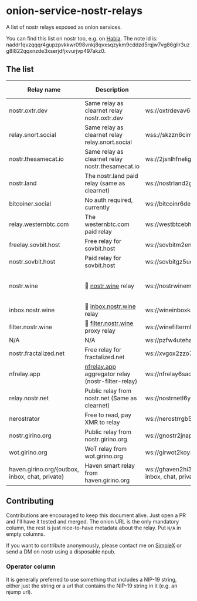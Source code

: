# onion-service-nostr-relays
A list of nostr relays exposed as onion services.

You can find this list on nostr too, e.g. on [Habla](https://habla.news/u/0xtr@oxtr.dev/1714295238905).
The note id is: naddr1qvzqqqr4gupzpvkkwr098vnkj8qvxsqzykm9cddzd5rqjw7vg86gllr3uzg8l822qqxnzde3xserjdfjxvurjvp497akz0.


## The list

| Relay name | Description | Onion url | Operator | Payment URL | Payment options |
| --- | --- | --- | --- | --- | --- |
| nostr.oxtr.dev | Same relay as clearnet relay nostr.oxtr.dev | ws://oxtrdevav64z64yb7x6rjg4ntzqjhedm5b5zjqulugknhzr46ny2qbad.onion | [njump](https://njump.me/nprofile1qqst94nsmefmya53crp5qq39kewrtgndqcynhnzp7j8lcu0qjple6jspz3mhxue69uhkummnw3ezummcw3ezuer9wcq3gamnwvaz7tmjv4kxz7fwv3sk6atn9e5k7jxrgyy) | N/A | N/A |
| relay.snort.social | Same relay as clearnet relay relay.snort.social | wss://skzzn6cimfdv5e2phjc4yr5v7ikbxtn5f7dkwn5c7v47tduzlbosqmqd.onion | [njump](https://njump.me/nprofile1qqsx8lnrrrw9skpulctgzruxm5y7rzlaw64tcf9qpqww9pt0xvzsfmgpzpmhxue69uhkummnw3ezuamfdejszxrhwden5te0wfjkccte9eekummjwsh8xmmrd9skct9tyup) | N/A | N/A |
| nostr.thesamecat.io | Same relay as clearnet relay nostr.thesamecat.io | ws://2jsnlhfnelig5acq6iacydmzdbdmg7xwunm4xl6qwbvzacw4lwrjmlyd.onion | [njump](https://njump.me/npub1wtuh24gpuxjyvnmjwlvxzg8k0elhasagfmmgz0x8vp4ltcy8ples54e7js) | N/A | N/A |
| nostr.land | The nostr.land paid relay (same as clearnet) | ws://nostrland2gdw7g3y77ctftovvil76vquipymo7tsctlxpiwknevzfid.onion | [njump](https://nostr.at/npub12262qa4uhw7u8gdwlgmntqtv7aye8vdcmvszkqwgs0zchel6mz7s6cgrkj) | [Payment URL](http://nostrland2gdw7g3y77ctftovvil76vquipymo7tsctlxpiwknevzfid.onion) | BTC LN |
| bitcoiner.social | No auth required, currently | ws://bitcoinr6de5lkvx4tpwdmzrdfdpla5sya2afwpcabjup2xpi5dulbad.onion | [njump](https://njump.me/npub1an3nz7lczcunpdw6ltjst94hgzcxpppnk7zk3zr2nfcj4yd96kdse6twjd) | N/A | N/A |
| relay.westernbtc.com | The westernbtc.com paid relay | ws://westbtcebhgi4ilxxziefho6bqu5lqwa5ncfjefnfebbhx2cwqx5knyd.onion | [njump](https://njump.me/npub1pc57ls4rad5kvsp733suhzl2d4u9y7h4upt952a2pucnalc59teq33dmza) | [Payment URL](hjar34h5zwgtvxr345q7rncso3dhdaryuxgri3lu7lbhmnzvin72z5ad.onion) | BTC LN |
| freelay.sovbit.host | Free relay for sovbit.host | ws://sovbitm2enxfr5ot6qscwy5ermdffbqscy66wirkbsigvcshumyzbbqd.onion | [njump](https://njump.me/npub1gnwpctdec0aa00hfy4lvadftu08ccs9677mr73h9ddv2zvw8fu9smmerrq) | N/A | N/A |
| nostr.sovbit.host | Paid relay for sovbit.host | ws://sovbitgz5uqyh7jwcsudq4sspxlj4kbnurvd3xarkkx2use3k6rlibqd.onion | [njump](https://njump.me/npub1gnwpctdec0aa00hfy4lvadftu08ccs9677mr73h9ddv2zvw8fu9smmerrq) | N/A | N/A |
| nostr.wine | 🍷 [nostr.wine](https://nostr.wine) relay | ws://nostrwinemdptvqukjttinajfeedhf46hfd5bz2aj2q5uwp7zros3nad.onion | [njump](https://njump.me/npub1fyvwkve2gxm3h2d8fvwuvsnkell4jtj4zpae8w4w8zhn2g89t96s0tsfuk) | [Payment URL](http://nostrwinemdptvqukjttinajfeedhf46hfd5bz2aj2q5uwp7zros3nad.onion) | BTC LN, BTC, Credit Card/CashApp (Stripe) |
| inbox.nostr.wine | 🍷 [inbox.nostr.wine](https://inbox.nostr.wine) relay | ws://wineinboxkayswlofkugkjwhoyi744qvlzdxlmdvwe7cei2xxy4gc6ad.onion | [njump](https://njump.me/npub1fyvwkve2gxm3h2d8fvwuvsnkell4jtj4zpae8w4w8zhn2g89t96s0tsfuk) | [Payment URL](http://wineinboxkayswlofkugkjwhoyi744qvlzdxlmdvwe7cei2xxy4gc6ad.onion) | BTC LN, BTC |
| filter.nostr.wine | 🍷 [filter.nostr.wine](https://filter.nostr.wine) proxy relay | ws://winefiltermhqixxzmnzxhrmaufpnfq3rmjcl6ei45iy4aidrngpsyid.onion | [njump](https://njump.me/npub1fyvwkve2gxm3h2d8fvwuvsnkell4jtj4zpae8w4w8zhn2g89t96s0tsfuk) | [Payment URL](http://nostrwinemdptvqukjttinajfeedhf46hfd5bz2aj2q5uwp7zros3nad.onion/add-time) | BTC LN, BTC |
| N/A | N/A | ws://pzfw4uteha62iwkzm3lycabk4pbtcr67cg5ymp5i3xwrpt3t24m6tzad.onion:81 | [njump](https://njump.oxtr.dev/nprofile1q9z8wue69uhky6t5vdhkjmnjxejx2dtvddm8sdr5wpmkgmt6wfjxversd3sn2umevyexzenhwp3kzcn2w4cry7rsdy6kgatvvfskgtn0de5k7m30q9z8wue69uhk77r5wfjx2anpwcmrg73kx3ukydmcxeex5ee5de685ut2dpjkgmf4vg6h56n3w4k82emtde585u35xeh8jvn3vfskgtn0de5k7m30qqs93v545xjl0w8865rhw7kte0mkjxst88rk3k3xj53q4zdxm2zu5ectdn2z6) | N/A | N/A |
| nostr.fractalized.net | Free relay for fractalized.net | ws://xvgox2zzo7cfxcjrd2llrkthvjs5t7efoalu34s6lmkqhvzvrms6ipyd.onion | [njump](https://njump.me/npub1ky4kxtyg0uxgw8g5p5mmedh8c8s6sqny6zmaaqj44gv4rk0plaus3m4fd2) | N/A | N/A |
| nfrelay.app | [nfrelay.app](https://nfrelay.app) aggregator relay (nostr-filter-relay) | ws://nfrelay6saohkmipikquvrn6d64dzxivhmcdcj4d5i7wxis47xwsriyd.onion | [njump](https://njump.me/npub19dn7fq9hlxwjsdtgf28hyakcdmd73cccaf2u7a7vl42echey7ezs2hwja7) | N/A | N/A
| relay.nostr.net | Public relay from nostr.net (Same as clearnet) | ws://nostrnetl6yd5whkldj3vqsxyyaq3tkuspy23a3qgx7cdepb4564qgqd.onion | [njump](https://nostr.at/aljaz@nostr.si) | N/A | N/A |
| nerostrator | Free to read, pay XMR to relay | ws://nerostrrgb5fhj6dnzhjbgmnkpy2berdlczh6tuh2jsqrjok3j4zoxid.onion | [njump](https://njump.me/npub19j7zhftjfjnep4xa7zxhevschkqdvem9zr26dq4myhu6d62p3gqs3htnca) |[Payment URL](http://nerostrrgb5fhj6dnzhjbgmnkpy2berdlczh6tuh2jsqrjok3j4zoxid.onion) | XMR |
| nostr.girino.org | Public relay from nostr.girino.org | ws://gnostr2jnapk72mnagq3cuykfon73temzp77hcbncn4silgt77boruid.onion | [njump](https://njump.me/npub18lav8fkgt8424rxamvk8qq4xuy9n8mltjtgztv2w44hc5tt9vets0hcfsz) | N/A | N/A |
| wot.girino.org | WoT relay from wot.girino.org | ws://girwot2koy3kvj6fk7oseoqazp5vwbeawocb3m27jcqtah65f2fkl3yd.onion | [njump](https://njump.me/npub18lav8fkgt8424rxamvk8qq4xuy9n8mltjtgztv2w44hc5tt9vets0hcfsz) | N/A | N/A |
| haven.girino.org/{outbox, inbox, chat, private} | Haven smart relay from haven.girino.org | ws://ghaven2hi3qn2riitw7ymaztdpztrvmm337e2pgkacfh3rnscaoxjoad.onion/{outbox, inbox, chat, private} | [njump](https://njump.me/npub18lav8fkgt8424rxamvk8qq4xuy9n8mltjtgztv2w44hc5tt9vets0hcfsz) | N/A | N/A |


## Contributing

Contributions are encouraged to keep this document alive. Just open a PR and I'll have it tested and merged. The onion URL is the only mandatory column, the rest is just nice-to-have metadata about the relay. Put `N/A` in empty columns.

If you want to contribute anonymously, please contact me on [SimpleX](https://simplex.chat/contact#/?v=2&smp=smp%3A%2F%2F0YuTwO05YJWS8rkjn9eLJDjQhFKvIYd8d4xG8X1blIU%3D%40smp8.simplex.im%2FZ_4q0Nv91wCk8Uekyiaas7NSr-nEDir7%23%2F%3Fv%3D1-2%26dh%3DMCowBQYDK2VuAyEAvdSLn5QEwrfKQswQGTzlwtXeLMXbzxErv-zOJU6D0y8%253D%26srv%3Dbeccx4yfxxbvyhqypaavemqurytl6hozr47wfc7uuecacjqdvwpw2xid.onion) or send a DM on nostr using a disposable npub. 

### Operator column
It is generally preferred to use something that includes a NIP-19 string, either just the string or a url that contains the NIP-19 string in it (e.g. an njump url).
